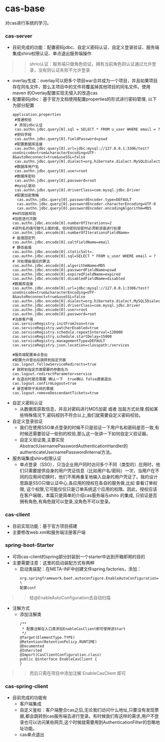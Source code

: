 # cas-base
对cas进行系统的学习。

### cas-server 
- 目前完成的功能：配置密码jdbc、自定义密码认证、自定义登录验证、服务端集成shiro权限认证、单点退出服务端操作
>> shrio认证：服务端只做角色验证，拥有当前角色则认证通过允许登录，没有则认证失败不允许登录
- overlay生成：overlay可以把多个项目war合并成为一个项目，并且如果项目存在同名文件，那么主项目中的文件将覆盖掉其他项目的同名文件。使用maven 的Overlay配置实现无侵入的改造cas
- 配置密码jdbc：基于官方文档使用配置properties的形式进行密码管理, 以下为部分配置
    ```
    application.properties
     #普通校验
     # 添加jdbc认证
     cas.authn.jdbc.query[0].sql = SELECT * FROM u_user WHERE email = ?
     #密码字段
     cas.authn.jdbc.query[0].fieldPassword=pswd
     #配置数据库连接
     cas.authn.jdbc.query[0].url=jdbc:mysql://127.0.0.1:3306/test?useUnicode=true&characterEncoding=UTF-8&autoReconnect=true&useSSL=false
     cas.authn.jdbc.query[0].dialect=org.hibernate.dialect.MySQLDialect
     #数据库用户名
     cas.authn.jdbc.query[0].user=root
     #数据库密码
     cas.authn.jdbc.query[0].password=root
     #mysql驱动
     cas.authn.jdbc.query[0].driverClass=com.mysql.jdbc.Driver
     #配置加密策略 
      cas.authn.jdbc.query[0].passwordEncoder.type=DEFAULT
      cas.authn.jdbc.query[0].passwordEncoder.characterEncoding=UTF-8
      cas.authn.jdbc.query[0].passwordEncoder.encodingAlgorithm=MD5
    #md5加盐校验
    #加密迭代次数
    cas.authn.jdbc.encode[0].numberOfIterations=2
    #该列名的值可替代上面的值，但对密码加密时必须取该值进行处理
    cas.authn.jdbc.encode[0].numberOfIterationsFieldName=
    # 盐值固定列
    cas.authn.jdbc.encode[0].saltFieldName=email
    # 静态盐值
    cas.authn.jdbc.encode[0].staticSalt=.
    cas.authn.jdbc.encode[0].sql=SELECT * FROM u_user WHERE email = ?
    # 对处理盐值后的算法
    cas.authn.jdbc.encode[0].algorithmName=MD5
    cas.authn.jdbc.encode[0].passwordFieldName=pswd
    cas.authn.jdbc.encode[0].expiredFieldName=expired
    cas.authn.jdbc.encode[0].disabledFieldName=disabled
    #数据库连接
    cas.authn.jdbc.encode[0].url=jdbc:mysql://127.0.0.1:3306/test?useUnicode=true&characterEncoding=UTF-8&autoReconnect=true&useSSL=false
    cas.authn.jdbc.encode[0].dialect=org.hibernate.dialect.MySQL5Dialect
    cas.authn.jdbc.encode[0].driverClass=com.mysql.jdbc.Driver
    cas.authn.jdbc.encode[0].user=root
    cas.authn.jdbc.encode[0].password=root
    #注册客户端
    cas.serviceRegistry.initFromJson=true
    cas.serviceRegistry.watcherEnabled=true
    cas.serviceRegistry.schedule.repeatInterval=120000
    cas.serviceRegistry.schedule.startDelay=15000
    cas.serviceRegistry.managementType=DEFAULT
    cas.serviceRegistry.json.location=classpath:/services
    
    #服务端配置单点登出
    #配置允许登出后跳转到指定页面
    cas.logout.followServiceRedirects=true
    # 跳转到指定页面需要的参数名为
    cas.logout.redirectParameter=service
    # 在退出时是否需要 确认一下  true确认 false直接退出
    cas.logout.confirmLogout=true
    # 是否移除子系统的票据
    cas.logout.removeDescendantTickets=true
    ```
 - 自定义密码认证
   - 从数据库获取信息，并且对密码进行MD5加密 或者 加盐方式处理.假如某些特殊情况下,密码规则不符合以上,我们就需要自定义密码校验。
 - 自定义登录验证
   - 我们在使用SSO单点登录的时候不只是验证一下用户名和密码是否一致,有时候还需要验证一些别的校验,那么这一张讲一下如何自定义验证器。 
   - 自定义验证类,主要实现AbstractUsernamePasswordAuthenticationHandler的authenticateUsernamePasswordInternal方法。
- 服务端集成shiro权限认证
  - 单点登录（SSO），只当企业用户同时访问多个不同（类型的）应用时，他们只需要提供自身的用户凭证信息（比如用户名/密码）一次，当用户在不同的应用间切换时，他们不用再重复地输入自身的用户凭证了。我的设计思路是SSO只做认证中心,各应用的授权在各自的服务做,比如 查看订单权限, 这个权限,它可能仅仅只是订单系统这个应用的权限。因此，授权应该在客户端做，本篇只是简单的介绍cas服务端与shiro 的集成, 只验证是否拥有角色,有角色就可以登录,没角色不可以登录。
### cas-client
- 目前实现功能：基于官方项目搭建
- 主要修改web.xml和服务端注册客户端
### spring-boot-Starter
- 可将cas-client的spring部分封装到一个starter中达到开箱即用的目的
- 主要需要注意：这里的启动装配方式有两种
  - 启动类装配：在META-INF中创建文件spring.factories，添加：
    ```               
    org.springframework.boot.autoconfigure.EnableAutoConfiguration= \
    配置conf
    ```
>> 给@EnableAutoConfiguration去自动扫描
  - 注解方式
    - 添加注解类
      ```
      /**
       * 配置注解在入口类添加EnableCasClient即可使用该Start
       */
      @Target(ElementType.TYPE)
      @Retention(RetentionPolicy.RUNTIME)
      @Documented
      @Inherited
      @Import(CasClientConfiguration.class)
      public @interface EnableCasClient {
      }
      ```
>> 而后只需在项目中添加注解 EnableCasClient 即可

### cas-spring-client
- 目前完成的功能有
  - 客户端集成
  - 自定义鉴权：客户端整合cas之后,无论我们访问什么地址,只要没有发现票据,都会跳转到cas服务端去进行登录。有时候我们有这样的需求,用户不登录也可以访问某些网页,这个时候就需要用到AuthenticationFilter的忽略地址功能。
  - cas单点退出

